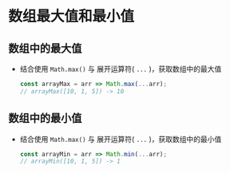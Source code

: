 # 数组最大值和最小值

## 数组中的最大值

*   结合使用 `Math.max()` 与 展开运算符( `...` )，获取数组中的最大值

    ```javascript
    const arrayMax = arr => Math.max(...arr);
    // arrayMax([10, 1, 5]) -> 10
    ```

## 数组中的最小值

*   结合使用 `Math.max()` 与 展开运算符( `...` )，获取数组中的最小值

    ```javascript
    const arrayMin = arr => Math.min(...arr);
    // arrayMin([10, 1, 5]) -> 1
    ```
